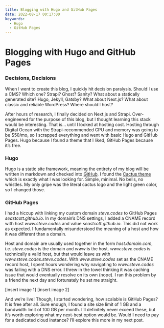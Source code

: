 ```yaml
---
title: Blogging with Hugo and GitHub Pages
date: 2022-08-17 00:17:00
keywords:
  - Hugo
  - GitHub Pages
---
```


# Blogging with Hugo and GitHub Pages

### Decisions, Decisions
When I went to create this blog, I quickly hit decision paralysis. Should I use a CMS? Which one? Strapi? Ghost? Sanity? What about a statically generated site? Hugo, Jekyll, Gatsby? What about Next.js? What about classic and reliable WordPress? Where should I host?

After hours of research, I finally decided on Next.js and Strapi. Over-engineered for the purpose of this blog, but I thought learning this stack would be interesting. That is… until I looked at hosting cost. Hosting through Digital Ocean with the Strapi-recommended CPU and memory was going to be $50/mo, so I scrapped everything and went with basic Hugo and GitHub Pages. Hugo because I found a theme that I liked, GitHub Pages because it’s free.

### Hugo
Hugo is a static site framework, meaning the entirety of my blog will be written in markdown and checked into [GitHub](https://github.com/seastcott/seastcott.github.io). I found the [Cactus theme](https://www.takuzen.me/hugo-theme-cactus/) which is exactly what I was looking for. Simple, minimal. No bells, no whistles. My only gripe was the literal cactus logo and the light green color, so I changed those.

### GitHub Pages
I had a hiccup with linking my custom domain _steve_._codes_ to GitHub Pages _seastcott.github_._io_. In my domain’s DNS settings, I added a CNAME record with host _www.steve_._codes_ and value _seastcott.github_._io_. This did not work as expected. I fundamentally misunderstood the meaning of a host and how it was different than a domain.

Host and domain are usually used together in the form _host.domain_._com_, i.e. _steve_._codes_ is the domain and _www_ is the host. _www.steve_._codes_ is technically a valid host, but that would leave us with _www.steve_._codes.steve.codes_. With _www.steve_._codes_ set as the CNAME record host, I spent hours wondering why navigating to _www.steve_._codes_ was failing with a DNS error. I threw in the towel thinking it was caching issue that would eventually resolve on its own (nope). I ran this problem by a friend the next day and fortunately he set me straight.

[insert image 1]
[insert image 2]

And we’re live! Though, I started wondering, how scalable is GitHub Pages? It is free after all. Sure enough, I found a site size limit of 1 GB and a bandwidth limit of 100 GB per month. I’ll  definitely never exceed these, but it’s worth exploring what my next-best option would be. Would I need to pay for a dedicated cloud instance? I’ll explore this more in my next post.
